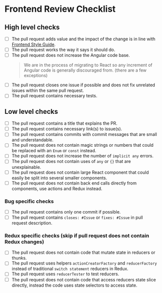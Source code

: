 # Frontend Review Checklist

## High level checks

- [ ] The pull request adds value and the impact of the change is in line with [Frontend Style Guide](https://github.com/grafana/grafana/blob/master/style_guides/frontend.md).
- [ ] The pull request works the way it says it should do.
- [ ] The pull request does not increase the Angular code base.
  > We are in the process of migrating to React so any increment of Angular code is generally discouraged from. (there are a few exceptions)
- [ ] The pull request closes one issue if possible and does not fix unrelated issues within the same pull request.
- [ ] The pull request contains necessary tests.

## Low level checks

- [ ] The pull request contains a title that explains the PR.
- [ ] The pull request contains necessary link(s) to issue(s).
- [ ] The pull request contains commits with commit messages that are small and understandable.
- [ ] The pull request does not contain magic strings or numbers that could be replaced with an `Enum` or `const` instead.
- [ ] The pull request does not increase the number of `implicit any` errors.
- [ ] The pull request does not contain uses of `any` or `{}` that are unexplainable.
- [ ] The pull request does not contain large React component that could easily be split into several smaller components.
- [ ] The pull request does not contain back end calls directly from components, use actions and Redux instead.

### Bug specific checks

- [ ] The pull request contains only one commit if possible.
- [ ] The pull request contains `closes: #Issue` or `fixes: #Issue` in pull request description.

### Redux specific checks (skip if pull request does not contain Redux changes)

- [ ] The pull request does not contain code that mutate state in reducers or thunks.
- [ ] The pull request uses helpers `actionCreatorFactory` and `reducerFactory` instead of traditional `switch statement` reducers in Redux.
- [ ] The pull request uses `reducerTester` to test reducers.
- [ ] The pull request does not contain code that access reducers state slice directly, instead the code uses state selectors to access state.
